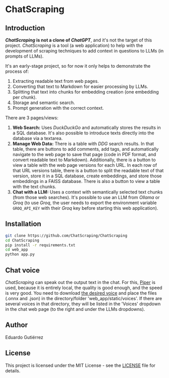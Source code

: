 # ChatScraping

## Introduction

***ChatScraping* is not a clone of *ChatGPT***, and it's not the target of this project. *ChatScraping* is a tool (a web application) to help with the development of scraping techniques to add context in questions to LLMs (in prompts of LLMs).

It's an early-stage project, so for now it only helps to demonstrate the process of:
1. Extracting readable text from web pages.
2. Converting that text to Markdown for easier processing by LLMs.
3. Splitting that text into chunks for embedding creation (one embedding per chunk).
4. Storage and semantic search.
5. Prompt generation with the correct context.

There are 3 pages/views:
1. **Web Search:** Uses *DuckDuckGo* and automatically stores the results in a SQL database. It's also possible to introduce texts directly into the database via a textarea.
2. **Manage Web Data:** There is a table with *DDG* search results. In that table, there are buttons to add comments, add tags, and automatically navigate to the web page to save that page (code in PDF format, and convert readable text to Markdown). Additionally, there is a button to view a table with the web page versions for each URL. In each row of that URL versions table, there is a button to split the readable text of that version, store it in a SQL database, create embeddings, and store those embeddings in a FAISS database. There is also a button to view a table with the text chunks.
3. **Chat with a LLM:** Uses a context with semantically selected text chunks (from those web searches). It's possible to use an LLM from *Ollama* or *Groq* (to use *Groq*, the user needs to export the environment variable `GROQ_API_KEY` with their *Groq* key before starting this web application).

## Installation

```sh
git clone https://github.com/ChatScraping/ChatScraping
cd ChatScraping
pip install -r requirements.txt
cd web_app
python app.py
```

## Chat voice

*ChatScraping* can speak out the output text in the chat. For this, [Piper](https://github.com/rhasspy/piper) is used, because it is entirely local, the quality is good enough, and the speed is very good. You need to download [the desired voice](https://github.com/rhasspy/piper/blob/master/VOICES.md) and place the files (.onnx and .json) in the directory/folder 'web_app/static/voices'. If there are several voices in that directory, they will be listed in the 'Voices' dropdown in the chat web page (to the right and under the LLMs dropdowns).

## Author

Eduardo Gutiérrez

## License

This project is licensed under the MIT License - see the [LICENSE](LICENSE) file for details.
